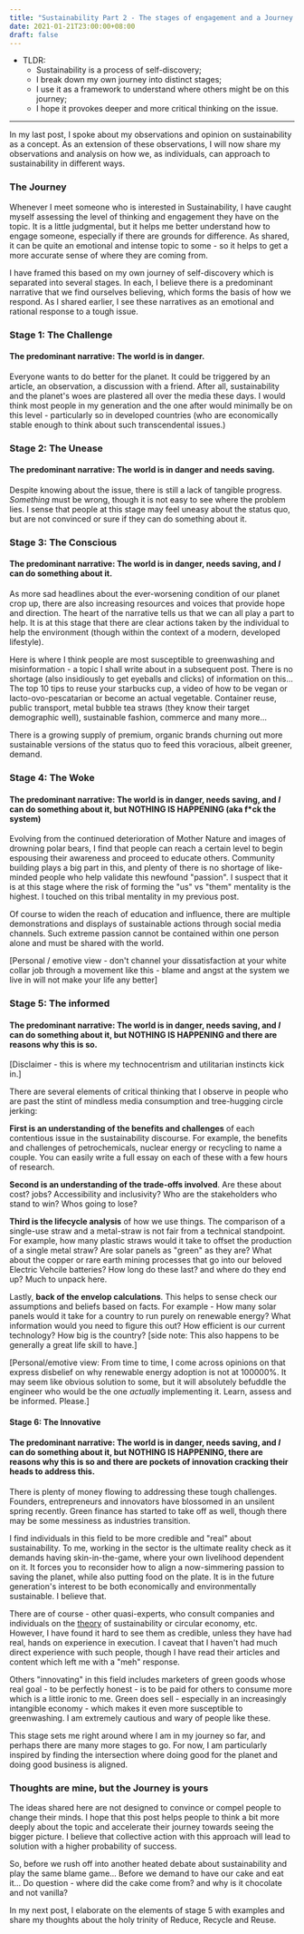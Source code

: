 ```yaml
---
title: "Sustainability Part 2 - The stages of engagement and a Journey of Self-Discovery"
date: 2021-01-21T23:00:00+08:00
draft: false
---
```


- TLDR: 
  - Sustainability is a process of self-discovery;
  - I break down my own journey into distinct stages;
  - I use it as a framework to understand where others might be on this journey;
  - I hope it provokes deeper and more critical thinking on the issue.

---

In my last post, I spoke about my observations and opinion on sustainability as a concept. As an extension of these observations, I will now share my observations and analysis on how we, as individuals, can approach to sustainability in different ways.  

### The Journey

Whenever I meet someone who is interested in Sustainability, I have caught myself assessing the level of thinking and engagement they have on the topic. It is a little judgmental, but it helps me better understand how to engage someone, especially if there are grounds for difference. As shared, it can be quite an emotional and intense topic to some - so it helps to get a more accurate sense of where they are coming from.

I have framed this based on my own journey of self-discovery which is separated into several stages. In each, I believe there is a predominant narrative that we find ourselves believing, which forms the basis of how we respond. As I shared earlier, I see these narratives as an emotional and rational response to a tough issue.

### Stage 1: The Challenge

#### The predominant narrative: The world is in danger. 

Everyone wants to do better for the planet. It could be triggered by an article, an observation, a discussion with a friend. After all, sustainability and the planet's woes are plastered all over the media these days. I would think most people in my generation and the one after would minimally be on this level - particularly so in developed countries (who are economically stable enough to think about such transcendental issues.)

### Stage 2: The Unease

#### The predominant narrative: The world is in danger and needs saving.

Despite knowing about the issue, there is still a lack of tangible progress. *Something* must be wrong, though it is not easy to see where the problem lies. I sense that people at this stage may feel uneasy about the status quo, but are not convinced or sure if they can do something about it.

### Stage 3: The Conscious 

#### The predominant narrative: The world is in danger, needs saving, and *I* can do something about it.

As more sad headlines about the ever-worsening condition of our planet crop up, there are also increasing resources and voices that provide hope and direction. The heart of the narrative tells us that we can all play a part to help. It is at this stage that there are clear actions taken by the individual to help the environment (though within the context of a modern, developed lifestyle).

Here is where I think people are most susceptible to greenwashing and misinformation - a topic I shall write about in a subsequent post. There is no shortage (also insidiously to get eyeballs and clicks) of information on this... The top 10 tips to reuse your starbucks cup, a video of how to be vegan or lacto-ovo-pescatarian or become an actual vegetable. Container reuse, public transport, metal bubble tea straws (they know their target demographic well), sustainable fashion, commerce and many more...

There is a growing supply of premium, organic brands churning out more sustainable versions of the status quo to feed this voracious, albeit greener, demand.

### Stage 4: The Woke

#### The predominant narrative: The world is in danger, needs saving, and *I* can do something about it, but NOTHING IS HAPPENING (aka f*ck the system)

Evolving from the continued deterioration of Mother Nature and images of drowning polar bears, I find that people can reach a certain level to begin espousing their awareness and proceed to educate others. Community building plays a big part in this, and plenty of there is no shortage of like-minded people who help validate this newfound "passion". I suspect that it is at this stage where the risk of forming the "us" vs "them" mentality is the highest. I touched on this tribal mentality in my previous post.

Of course to widen the reach of education and influence, there are multiple demonstrations and displays of sustainable actions through social media channels. Such extreme passion cannot be contained within one person alone and must be shared with the world.

[Personal / emotive view - don't channel your dissatisfaction at your white collar job through a movement like this - blame and angst at the system we live in will not make your life any better]

### Stage 5: The informed 

#### The predominant narrative: The world is in danger, needs saving, and *I* can do something about it, but NOTHING IS HAPPENING and there are reasons why this is so.

[Disclaimer - this is where my technocentrism and utilitarian instincts kick in.]

There are several elements of critical thinking that I observe in people who are past the stint of mindless media consumption and tree-hugging circle jerking:

**First is an understanding of the benefits and challenges** of each contentious issue in the sustainability discourse. For example, the benefits and challenges of petrochemicals, nuclear energy or recycling to name a couple. You can easily write a full essay on each of these with a few hours of research.

**Second is an understanding of the trade-offs involved**. Are these about cost? jobs? Accessibility and inclusivity? Who are the stakeholders who stand to win? Whos going to lose?

**Third is the lifecycle analysis** of how we use things. The comparison of a single-use straw and a metal-straw is not fair from a technical standpoint. For example, how many plastic straws would it take to offset the production of a single metal straw? Are solar panels as "green" as they are? What about the copper or rare earth mining processes that go into our beloved Electric Vehcile batteries? How long do these last? and where do they end up? Much to unpack here.

Lastly, **back of the envelop calculations**. This helps to sense check our assumptions and beliefs based on facts. For example -  How many solar panels would it take for a country to run purely on renewable energy? What information would you need to figure this out? How efficient is our current technology? How big is the country? [side note: This also happens to be generally a great life skill to have.]

[Personal/emotive view: From time to time, I come across opinions on that express disbelief on why renewable energy adoption is not at 100000%. It may seem like obvious solution to some, but it will absolutely befuddle the engineer who would be the one *actually* implementing it. Learn, assess and be informed. Please.]

#### Stage 6: The Innovative

#### The predominant narrative: The world is in danger, needs saving, and *I* can do something about it, but NOTHING IS HAPPENING, there are reasons why this is so and there are pockets of  innovation cracking their heads to address this.

There is plenty of money flowing to addressing these tough challenges. Founders, entrepreneurs and innovators have blossomed in an unsilent spring recently. Green finance has started to take off as well, though there may be some messiness as industries transition.

I find individuals in this field to be more credible and "real" about sustainability. To me, working in the sector is the ultimate reality check as it demands having skin-in-the-game, where your own livelihood dependent on it. It forces you to reconsider how to align a now-simmering passion to saving the planet, while also putting food on the plate. It is in the future generation's interest to be both economically and environmentally sustainable. I believe that.

There are of course - other quasi-experts, who consult companies and individuals on the <u>theory</u> of sustainability or circular economy, etc. However, I have found it hard to see them as credible, unless they have had real, hands on experience in execution. I caveat that I haven't had much direct experience with such people, though I have read their articles and content which left me with a "meh" response. 

Others "innovating" in this field includes marketers of green goods whose real goal - to be perfectly honest - is to be paid for others to consume more which is a little ironic to me. Green does sell - especially in an increasingly intangible economy - which makes it even more susceptible to greenwashing. I am extremely cautious and wary of people like these.

This stage sets me right around where I am in my journey so far, and perhaps there are many more stages to go. For now, I am particularly inspired by finding the intersection where doing good for the planet and doing good business is aligned. 

### Thoughts are mine, but the Journey is yours

The ideas shared here are not designed to convince or compel people to change their minds. I hope that this post helps people to think a bit more deeply about the topic and accelerate their journey towards seeing the bigger picture. I believe that collective action with this approach will lead to solution with a higher probability of success.

So, before we rush off into another heated debate about sustainability and play the same blame game... Before we demand to have our cake and eat it... Do question - where did the cake come from? and why is it chocolate and not vanilla? 



In my next post, I elaborate on the elements of stage 5 with examples and share my thoughts about the holy trinity of Reduce, Recycle and Reuse.